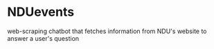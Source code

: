# NDUevents
web-scraping chatbot that fetches information from NDU's website to answer a user's question
